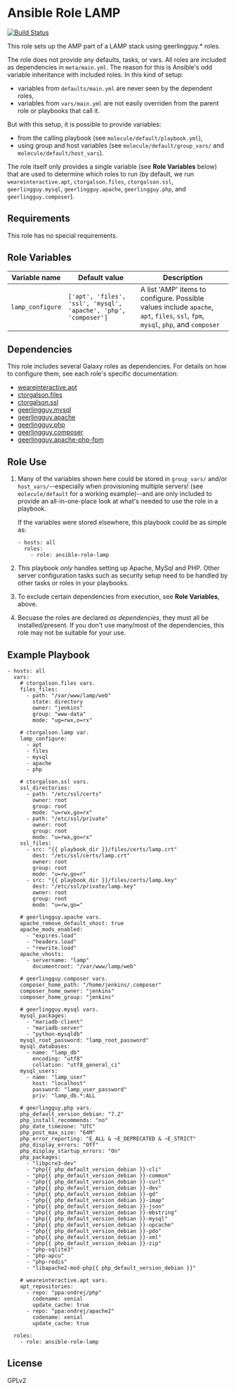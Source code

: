 # Ansible Role LAMP

[![Build Status](https://travis-ci.org/ctorgalson/ansible-role-lamp.svg?branch=master)](https://travis-ci.org/ctorgalson/ansible-role-lamp)

This role sets up the AMP part of a LAMP stack using geerlingguy.* roles.

The role does not provide any defaults, tasks, or vars. All roles are
included as dependencies in `meta/main.yml`. The reason for this is
Ansible's odd variable inheritance with included roles. In this kind of
setup:

- variables from `defaults/main.yml` are never seen by the dependent roles,
- variables from `vars/main.yml` are not easily overriden from the
  parent role or playbooks that call it.

But with this setup, it is possible to provide variables:

- from the calling playbook (see `molecule/default/playbook.yml`),
- using group and host variables (see `molecule/default/group_vars/` and
  `molecule/default/host_vars`).

The role itself only provides a single variable (see **Role Variables**
below) that are used to determine which roles to run (by default, we run
`weareinteractive.apt`, `ctorgalson.files`, `ctorgalson.ssl`, `geerlingguy.mysql`,
`geerlingguy.apache`, `geerlingguy.php`, and `geerlingguy.composer`).

## Requirements

This role has no special requirements.

## Role Variables

| Variable name     | Default value | Description |
|-------------------|---------------|-------------|
| `lamp_configure`  | `['apt', 'files', 'ssl', 'mysql', 'apache', 'php', 'composer']` | A list 'AMP' items to configure. Possible values include `apache`, `apt`, `files`, `ssl`, `fpm`, `mysql`, `php`, and `composer` |

## Dependencies

This role includes several Galaxy roles as dependencies. For details on how
to configure them, see each role's specific documentation:

- [weareinteractive.apt](https://galaxy.ansible.com/weareinteractive/apt)
- [ctorgalson.files](https://galaxy.ansible.com/ctorgalson/files)
- [ctorgalson.ssl](https://galaxy.ansible.com/ctorgalson/ssl)
- [geerlingguy.mysql](https://galaxy.ansible.com/geerlingguy/mysql)
- [geerlingguy.apache](https://galaxy.ansible.com/geerlingguy/apache)
- [geerlingguy.php](https://galaxy.ansible.com/geerlingguy/php)
- [geerlingguy.composer](https://galaxy.ansible.com/geerlingguy/composer)
- [geerlingguy.apache-php-fpm](https://galaxy.ansible.com/geerlingguy/apachei-php-fpm)

## Role Use

1. Many of the variables shown here could be stored in `group_vars/`
   and/or `host_vars/`--especially when provisioning multiple
   servers! (see `molecule/default` for a working example)--and are
   only included to provide an all-in-one-place look at what's needed
   to use the role in a playbook.

   If the variables were stored elsewhere, this playbook could be as
   simple as:

   ```
   - hosts: all
     roles:
       - role: ansible-role-lamp
   ```
2. This playbook _only_ handles setting up Apache, MySql and PHP.
   Other server configuration tasks such as security setup need to be
   handled by other tasks or roles in your playbooks.

3. To exclude certain dependencies from execution, see **Role
   Variables**, above.

4. Becuase the roles are declared _as dependencies_, they must all be
   installed/present. If you don't use many/most of the dependencies,
   this role may not be suitable for your use.

## Example Playbook

    - hosts: all
      vars:
        # ctorgalson.files vars.
        files_files:
          - path: "/var/www/lamp/web"
            state: directory
            owner: "jenkins"
            group: "www-data"
            mode: "ug=rwx,o=rx"

        # ctorgalson.lamp var.
        lamp_configure:
          - apt
          - files
          - mysql
          - apache
          - php

        # ctorgalson.ssl vars.
        ssl_directories:
          - path: "/etc/ssl/certs"
            owner: root
            group: root
            mode: "u=rwx,go=rx"
          - path: "/etc/ssl/private"
            owner: root
            group: root
            mode: "u=rwx,go=rx"
        ssl_files:
          - src: "{{ playbook_dir }}/files/certs/lamp.crt"
            dest: "/etc/ssl/certs/lamp.crt"
            owner: root
            group: root
            mode: "u=rw,go=r"
          - src: "{{ playbook_dir }}/files/certs/lamp.key"
            dest: "/etc/ssl/private/lamp.key"
            owner: root
            group: root
            mode: "u=rw,go="

        # geerlingguy.apache vars.
        apache_remove_default_vhost: true
        apache_mods_enabled:
          - "expires.load"
          - "headers.load"
          - "rewrite.load"
        apache_vhosts:
          - servername: "lamp"
            documentroot: "/var/www/lamp/web"

        # geerlingguy.composer vars.
        composer_home_path: "/home/jenkins/.composer"
        composer_home_owner: "jenkins"
        composer_home_group: "jenkins"

        # geerlingguy.mysql vars.
        mysql_packages:
          - "mariadb-client"
          - "mariadb-server"
          - "python-mysqldb"
        mysql_root_password: "lamp_root_password"
        mysql_databases:
          - name: "lamp_db"
            encoding: "utf8"
            collation: "utf8_general_ci"
        mysql_users:
          - name: "lamp_user"
            host: "localhost"
            password: "lamp_user_password"
            priv: "lamp_db.*:ALL

        # geerlingguy.php vars.
        php_default_version_debian: "7.2"
        php_install_recommends: "no"
        php_date_timezone: "UTC"
        php_post_max_size: "64M"
        php_error_reporting: "E_ALL & ~E_DEPRECATED & ~E_STRICT"
        php_display_errors: "Off"
        php_display_startup_errors: "On"
        php_packages:
          - "libpcre3-dev"
          - "php{{ php_default_version_debian }}-cli"
          - "php{{ php_default_version_debian }}-common"
          - "php{{ php_default_version_debian }}-curl"
          - "php{{ php_default_version_debian }}-dev"
          - "php{{ php_default_version_debian }}-gd"
          - "php{{ php_default_version_debian }}-imap"
          - "php{{ php_default_version_debian }}-json"
          - "php{{ php_default_version_debian }}-mbstring"
          - "php{{ php_default_version_debian }}-mysql"
          - "php{{ php_default_version_debian }}-opcache"
          - "php{{ php_default_version_debian }}-pdo"
          - "php{{ php_default_version_debian }}-xml"
          - "php{{ php_default_version_debian }}-zip"
          - "php-sqlite3"
          - "php-apcu"
          - "php-redis"
          - "libapache2-mod-php{{ php_default_version_debian }}"

        # weareinteractive.apt vars.
        apt_repositories:
          - repo: "ppa:ondrej/php"
            codename: xenial
            update_cache: true
          - repo: "ppa:ondrej/apache2"
            codename: xenial
            update_cache: true

      roles:
        - role: ansible-role-lamp

## License

GPLv2
